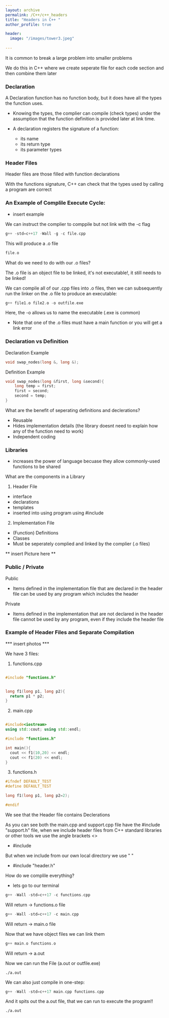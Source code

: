 ```yaml
---
layout: archive
permalink: /C++/c++_headers
title: "Headers in C++ "
author_profile: true

header:
  image: "/images/tower3.jpeg"
  
---
```


It is common to break a large problem into smaller problems

We do this in C++ where we create seperate file for each code section and then combine them later



### Declaration

 A Declaration function has no function body, but it does have all the types the function uses.

- Knowing the types, the complier can compile (check types) under the assumption that the function definition is provided later at link time.

- A declaration  registers the signature of a function:
    - its name
    - its return type 
    - its parameter types


### Header Files

Header files are those filled with function declarations 

With the functions signature, C++ can check that the types used by calling a program are correct


### An Example of Complile Execute Cycle:


- insert example


We can instruct the complier to comppile but not link with the -c flag

```cpp
g++ -std=c++17 -Wall -g -c file.cpp
```

This will produce a .o file

```cpp
file.o
```

What do we need to do with our .o files?

The .o file is an object file to be linked, it's not executable!, it still needs to be linked!

We can compile all of our .cpp files into .o files, then we can subsequently run the linker on the .o file to produce an executable:

```cpp
g++ file1.o file2.o -o outfile.exe
```

Here, the -o allows us to name the executable (.exe is common)
- Note that one of the .o files must have a main function or you will get a link error


### Declaration vs Definition

Declaration Example

```cpp
void swap_nodes(long &, long &);
```

Definition Example
```cpp
void swap_nodes(long &first, long &second){
    long temp = first;
    first = second;
    second = temp;
}
```

What are the benefit of seperating definitions and declerations?

- Reusable
- Hides implementation details (the library doesnt need to explain how any of the function need to work)
- Independent coding



### Libraries

- increases the power of language becuase they allow commonly-used functions to be shared

What are the components in a Library

1. Header File
- interface
- declarations
- templates
- inserted into using program using #include


2. Implementation File

- (Function) Definitions
- Classes
- Must be seperately complied and linked by the complier (.o files)


** insert Picture here **


### Public / Private

Public
- Items defined in the implementation file that are declared in the header file can be used by any program which includes the header

Private
- Items defined in the implementation that are not declared in the header file cannot be used by any program, even if they include the header file


### Example of Header Files and Separate Compilation

*** insert photos ***

We have 3 files:

1. functions.cpp

```cpp

#include "functions.h"


long f1(long p1, long p2){
  return p1 * p2;
}

```

2. main.cpp

```cpp

#include<iostream>
using std::cout; using std::endl;

#include "functions.h"

int main(){
  cout << f1(10,20) << endl;
  cout << f1(20) << endl;
}

```

3. functions.h

```cpp
#ifndef DEFAULT_TEST
#define DEFAULT_TEST

long f1(long p1, long p2=2);

#endif

```

We see that the Header file contains Declerations


As you can see both the main.cpp and support.cpp file have the #include "support.h" file,
when we include header files from C++ standard libraries or other tools we use the angle brackets <>
- #include <iosteam>

But when we include from our own local directory we use " "

- #include "header.h"


How do we complile everything?

- lets go to our terminal

```cpp
g++ -Wall -std=c++17 -c functions.cpp
```
Will return -> functions.o file

```cpp
g++ -Wall -std=c++17 -c main.cpp
```
Will return -> main.o file

Now that we have object files we can link them

```cpp
g++ main.o functions.o
```

Will return -> a.out

Now we can run the File (a.out or outfile.exe)

```
./a.out
```


We can also just compile in one-step:

```cpp
g++ -Wall -std=c++17 main.cpp functions.cpp
```

And it spits out the a.out file, that we can run to execute the program!!

```
./a.out
```
